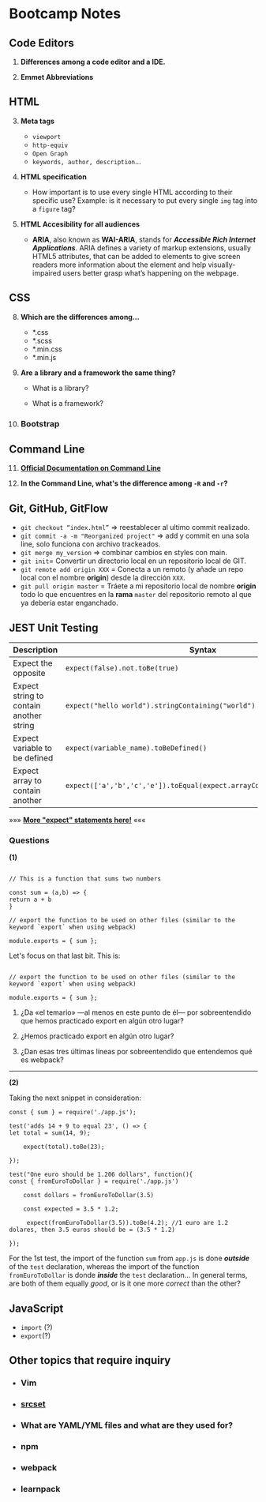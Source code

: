 # Bootcamp Notes

## Code Editors

1. **Differences among a code editor and a IDE.**

2. **Emmet Abbreviations**

## HTML

3.  **Meta tags**

    -   `viewport`
    -   `http-equiv`
    -   `Open Graph`
    -   `keywords, author, description`...

4.  **HTML specification**

    -   How important is to use every single HTML according to their specific use? Example: is it necessary to put every single `img` tag into a `figure` tag?

5.  **HTML Accesibility for all audiences**

    -   **ARIA**, also known as **WAI-ARIA**, stands for **_Accessible Rich Internet Applications_**. ARIA defines a variety of markup extensions, usually HTML5 attributes, that can be added to elements to give screen readers more information about the element and help visually-impaired users better grasp what’s happening on the webpage.

## CSS

8. **Which are the differences among...**

    - \*.css
    - \*.scss
    - \*.min.css
    - \*.min.js

9. **Are a library and a framework the same thing?**

    - What is a library?

    - What is a framework?

10. ### Bootstrap

## Command Line

11. **[Official Documentation on Command Line](https://cmdchallenge.com/)**

12. **In the Command Line, what's the difference among `-R` and `-r`?**

## Git, GitHub, GitFlow

-   `git checkout “index.html”` => reestablecer al ultimo commit realizado.
-   `git commit -a -m "Reorganized project"` => add y commit en una sola line, solo funciona con archivo trackeados.
-   `git merge my_version` => combinar cambios en styles con main.
-   `git init`= Convertir un directorio local en un repositorio local de GIT.
-   `git remote add origin XXX` = Conecta a un remoto (y añade un repo local con el nombre **origin**) desde la dirección `XXX`.
-   `git pull origin master` = Tráete a mi repositorio local de nombre **origin** todo lo que encuentres en la **rama** `master` del repositorio remoto al que ya debería estar enganchado.

## JEST Unit Testing

| Description                             | Syntax                                                                 |
| --------------------------------------- | ---------------------------------------------------------------------- |
| Expect the opposite                     | `expect(false).not.toBe(true)`                                         |
| Expect string to contain another string | `expect("hello world").stringContaining("world")`                      |
| Expect variable to be defined           | `expect(variable_name).toBeDefined()`                                  |
| Expect array to contain another         | `expect(['a','b','c','e']).toEqual(expect.arrayContaining(['b','c']))` |

»»» **[More "expect" statements here!](https://jestjs.io/docs/expect)** «««

### Questions

**(1)**

```

// This is a function that sums two numbers

const sum = (a,b) => {
return a + b
}

// export the function to be used on other files (similar to the keyword `export` when using webpack)

module.exports = { sum };

```

Let's focus on that last bit. This is:

```

// export the function to be used on other files (similar to the keyword `export` when using webpack)

module.exports = { sum };

```

1. ¿Da «el temario» —al menos en este punto de él— por sobreentendido que hemos practicado export en algún otro lugar?

2. ¿Hemos practicado export en algún otro lugar?

3. ¿Dan esas tres últimas líneas por sobreentendido que entendemos qué es webpack?

---

**(2)**

Taking the next snippet in consideration:

```
const { sum } = require('./app.js');

test('adds 14 + 9 to equal 23', () => {
let total = sum(14, 9);

    expect(total).toBe(23);

});

test("One euro should be 1.206 dollars", function(){
const { fromEuroToDollar } = require('./app.js')

    const dollars = fromEuroToDollar(3.5)

    const expected = 3.5 * 1.2;

     expect(fromEuroToDollar(3.5)).toBe(4.2); //1 euro are 1.2 dolares, then 3.5 euros should be = (3.5 * 1.2)

});

```

For the 1st test, the import of the function `sum` from `app.js` is done **_outside_** of the `test` declaration, whereas the import of the
function `fromEuroToDollar` is donde **_inside_** the `test` declaration... In general terms, are both of them equally _good_, or is it one more _correct_ than the other?

## JavaScript

-   `import` (?)
-   `export`(?)

## Other topics that require inquiry

-   ### **Vim**

-   ### **[srcset](https://cssworkout.guide/2019/07/03/exercise-4-adjusting-image-screen-resolution-with-srcset/)**

-   ### **What are YAML/YML files and what are they used for?**

-   ### npm

-   ### webpack

-   ### learnpack
